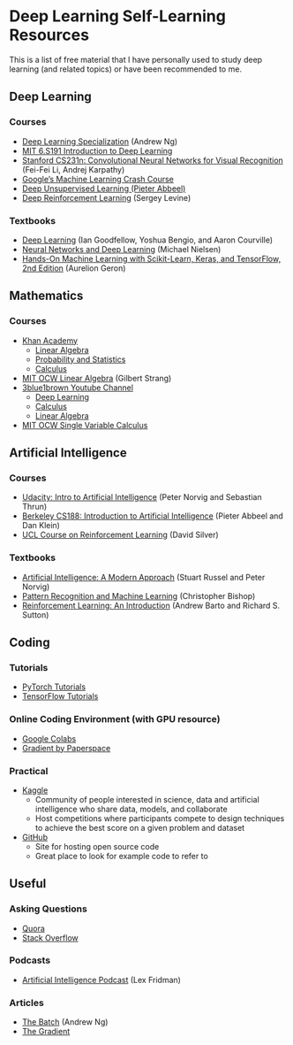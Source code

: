 # Deep Learning Self-Learning Resources

This is a list of free material that I have personally used to study deep learning (and related topics) or have been recommended to me.

## Deep Learning

### Courses
* [Deep Learning Specialization](https://www.deeplearning.ai/deep-learning-specialization/) (Andrew Ng)
* [MIT 6.S191 Introduction to Deep Learning](https://www.deeplearning.ai/deep-learning-specialization/)
* [Stanford CS231n: Convolutional Neural Networks for Visual Recognition](http://cs231n.stanford.edu/index.html) (Fei-Fei Li, Andrej Karpathy)
* [Google’s Machine Learning Crash Course](https://developers.google.com/machine-learning/crash-course)
* [Deep Unsupervised Learning (Pieter Abbeel)](https://sites.google.com/view/berkeley-cs294-158-sp19/home)
* [Deep Reinforcement Learning](http://rail.eecs.berkeley.edu/deeprlcourse/) (Sergey Levine)

### Textbooks
* [Deep Learning](https://www.deeplearningbook.org/) (Ian Goodfellow, Yoshua Bengio, and Aaron Courville)
* [Neural Networks and Deep Learning](http://neuralnetworksanddeeplearning.com/) (Michael Nielsen)
* [Hands-On Machine Learning with Scikit-Learn, Keras, and TensorFlow, 2nd Edition](https://www.oreilly.com/library/view/hands-on-machine-learning/9781492032632/) (Aurelion Geron)

## Mathematics

### Courses
* [Khan Academy](https://www.khanacademy.org/math/calculus-1)
    * [Linear Algebra](https://www.khanacademy.org/math/linear-algebra)
    * [Probability and Statistics](https://www.khanacademy.org/math/statistics-probability)
    * [Calculus](https://www.khanacademy.org/math/calculus-1)
* [MIT OCW Linear Algebra](https://ocw.mit.edu/courses/mathematics/18-06-linear-algebra-spring-2010/) (Gilbert Strang)
* [3blue1brown Youtube Channel](https://www.youtube.com/channel/UCYO_jab_esuFRV4b17AJtAw)
    * [Deep Learning](https://www.youtube.com/playlist?list=PLZHQObOWTQDNU6R1_67000Dx_ZCJB-3pi)
    * [Calculus](https://www.youtube.com/playlist?list=PLZHQObOWTQDMsr9K-rj53DwVRMYO3t5Yr)
    * [Linear Algebra](https://www.youtube.com/playlist?list=PLZHQObOWTQDPD3MizzM2xVFitgF8hE_ab)
* [MIT OCW Single Variable Calculus](https://ocw.mit.edu/courses/mathematics/18-01-single-variable-calculus-fall-2006/)

## Artificial Intelligence

### Courses
* [Udacity: Intro to Artificial Intelligence](https://www.udacity.com/course/intro-to-artificial-intelligence--cs271) (Peter Norvig and Sebastian Thrun)
* [Berkeley CS188: Introduction to Artificial Intelligence](https://www.youtube.com/playlist?list=PL7k0r4t5c108AZRwfW-FhnkZ0sCKBChLH) (Pieter Abbeel and Dan Klein)
* [UCL Course on Reinforcement Learning](http://www0.cs.ucl.ac.uk/staff/d.silver/web/Teaching.html) (David Silver)

### Textbooks
* [Artificial Intelligence: A Modern Approach](http://aima.cs.berkeley.edu/index.html) (Stuart Russel and Peter Norvig)
* [Pattern Recognition and Machine Learning](https://www.springer.com/gp/book/9780387310732) (Christopher Bishop)
* [Reinforcement Learning: An Introduction](https://web.stanford.edu/class/psych209/Readings/SuttonBartoIPRLBook2ndEd.pdf) (Andrew Barto and Richard S. Sutton)

## Coding

### Tutorials
* [PyTorch Tutorials](https://pytorch.org/tutorials/)
* [TensorFlow Tutorials](https://www.tensorflow.org/tutorials)

### Online Coding Environment (with GPU resource)
* [Google Colabs](https://colab.research.google.com/notebooks/welcome.ipynb)
* [Gradient by Paperspace](https://gradient.paperspace.com/)

### Practical
* [Kaggle](https://www.kaggle.com/)
    * Community of people interested in science, data and artificial intelligence who share data, models, and collaborate
    * Host competitions where participants compete to design techniques to achieve the best score on a given problem and dataset
* [GitHub](https://github.com/)
    * Site for hosting open source code
    * Great place to look for example code to refer to

## Useful

### Asking Questions
* [Quora](https://www.quora.com/)
* [Stack Overflow](https://stackoverflow.com/)

### Podcasts
* [Artificial Intelligence Podcast](https://www.youtube.com/playlist?list=PLrAXtmErZgOdP_8GztsuKi9nrraNbKKp4) (Lex Fridman)

### Articles
* [The Batch](https://www.deeplearning.ai/thebatch/) (Andrew Ng)
* [The Gradient](https://thegradient.pub/)
